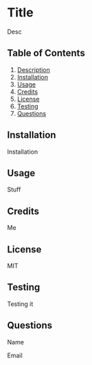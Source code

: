 # Title


Desc

## Table of Contents
1. [ Description ](#description)
2. [ Installation ](#installation)
3. [ Usage ](#usage)
4. [ Credits ](#credits)
5. [ License ](#license)
6. [ Testing ](#testing)
6. [ Questions ](#questions)

<a name="installation"></a>
## Installation
Installation

<a name="usage"></a>
## Usage
Stuff

<a name="credits"></a>
## Credits
Me

<a name="license"></a>
## License
MIT

<a name="testing"></a>
## Testing
Testing it

<a name="testing"></a>
## Questions
Name

Email

